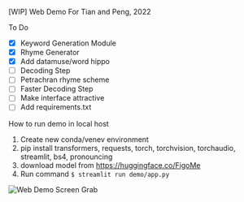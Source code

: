 [WIP] Web Demo For Tian and Peng, 2022

To Do 
- [x] Keyword Generation Module
- [x] Rhyme Generator 
- [x] Add datamuse/word hippo
- [ ] Decoding Step
- [ ] Petrachran rhyme scheme
- [ ] Faster Decoding Step 
- [ ] Make interface attractive
- [ ] Add requirements.txt

How to run demo in local host 
1. Create new conda/venev environment
2. pip install transformers, requests, torch, torchvision, torchaudio, streamlit, bs4, pronouncing
3. download model from https://huggingface.co/FigoMe
4. Run command 
```$ streamlit run demo/app.py ```

![Web Demo Screen Grab](https://github.com/PlusLabNLP/Sonnet-Gen/blob/main/demo/web_ss.png)
